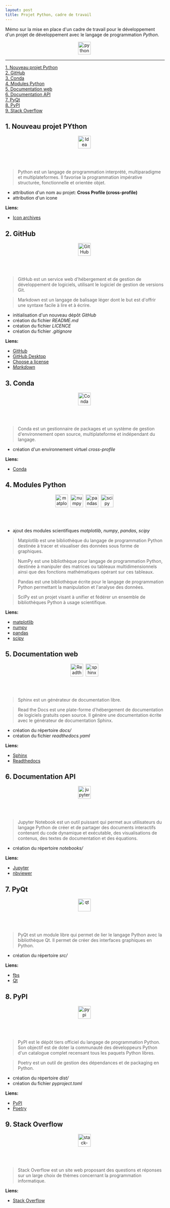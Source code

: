 ```yaml
---
layout: post
title: Projet Python, cadre de travail
---
```


Mémo sur la mise en place d'un cadre de travail pour le développement d'un projet de développement avec le langage de programmation *Python*.

<div id="header" align="center">
  <img src="{{site.baseurl}}/assets/icons/python.png" title="python" alt="python" width="40" height="40"/>&nbsp;
</div>

---

[1. Nouveau projet Python](#1-nouveau-projet-python)  
[2. GitHub](#2-github)  
[3. Conda](#3-conda)  
[4. Modules Python](#4-modules-python)  
[5. Documentation web](#4-documentation-web)  
[6. Documentation API](#5-documentation-api)  
[7. PyQt](#6-pyqt)  
[8. PyPI](#7-pypi)  
[9. Stack Overflow](#9-stack-overflow)

## 1. Nouveau projet PYthon

<div id="header" align="center">
  <img src="{{site.baseurl}}/assets/icons/idea.png" title="Idea" alt="Idea" width="40" height="40"/>&nbsp;
</div>

<br/><br/>

> Python est un langage de programmation interprété, multiparadigme et multiplateformes. Il favorise la programmation impérative structurée, fonctionnelle et orientée objet.
 
- attribution d'un nom au projet: **Cross Profile (cross-profile)**
- attribution d'un icone

**Liens:**  
- [Icon archives](https://iconarchive.com/)

## 2. GitHub

<div id="header" align="center">
  <img src="{{site.baseurl}}/assets/icons/github.png" title="GitHub" alt="GitHub" width="40" height="40"/>&nbsp;
</div>

<br/><br/>

> GitHub est un service web d'hébergement et de gestion de développement de logiciels, utilisant le logiciel de gestion de versions Git.

> Markdown est un langage de balisage léger dont le but est d'offrir une syntaxe facile à lire et à écrire.

- initialisation d'un nouveau dépôt *GitHub*
- création du fichier *README.md*
- création du fichier *LICENCE*
- création du fichier *.gitignore*

**Liens:**  
- [GitHub](https://github.com/)
- [GitHub Desktop](https://desktop.github.com/)
- [Choose a license](https://choosealicense.com/)
- [*Markdown*](https://www.markdownguide.org/)

## 3. Conda 

<div id="header" align="center">
  <img src="{{site.baseurl}}/assets/icons/conda.png" title="Conda" alt="Conda" width="40" height="40"/>&nbsp;
</div>

<br/><br/>

> Conda est un gestionnaire de packages et un système de gestion d'environnement open source, multiplateforme et indépendant du langage.

- création d'un environnement virtuel *cross-profile*

**Liens:**  
- [Conda](https://docs.conda.io/en/latest/)

## 4. Modules Python

<div id="header" align="center">
  <img src="{{site.baseurl}}/assets/icons/matplotlib.png" title="matplotlib" alt="matplotlib" width="40" height="40"/>&nbsp;
  <img src="{{site.baseurl}}/assets/icons/numpy.png" title="numpy" alt="numpy" width="40" height="40"/>&nbsp;
  <img src="{{site.baseurl}}/assets/icons/pandas.png" title="pandas" alt="pandas" width="40" height="40"/>&nbsp;
  <img src="{{site.baseurl}}/assets/icons/scipy.png" title="scipy" alt="scipy" width="40" height="40"/>&nbsp;
</div>

<br/><br/>

- ajout des modules scientifiques *matplotlib*, *numpy*, *pandas*, *scipy*

> Matplotlib est une bibliothèque du langage de programmation Python destinée à tracer et visualiser des données sous forme de graphiques.

> NumPy est une bibliothèque pour langage de programmation Python, destinée à manipuler des matrices ou tableaux multidimensionnels ainsi que des fonctions mathématiques opérant sur ces tableaux.

> Pandas est une bibliothèque écrite pour le langage de programmation Python permettant la manipulation et l'analyse des données.

> SciPy est un projet visant à unifier et fédérer un ensemble de bibliothèques Python à usage scientifique.

**Liens:**
- [matplotlib](https://matplotlib.org/)
- [numpy](https://numpy.org/)
- [pandas](https://pandas.pydata.org/)
- [scipy](https://scipy.org/)

## 5. Documentation web

<div id="header" align="center">
  <img src="{{site.baseurl}}/assets/icons/readthedocs.png" title="Readthedocs" alt="Readthedocs" width="40" height="40"/>&nbsp;
  <img src="{{site.baseurl}}/assets/icons/sphinx.png" title="sphinx" alt="sphinx" width="40" height="40"/>&nbsp;
</div>

<br/><br/>

> Sphinx est un générateur de documentation libre.

> Read the Docs est une plate-forme d'hébergement de documentation de logiciels gratuits open source. Il génère une documentation écrite avec le générateur de documentation Sphinx.

- création du répertoire *docs/*
- création du fichier *readthedocs.yaml*

**Liens:**  
- [Sphinx](https://www.sphinx-doc.org/en/master/)
- [Readthedocs](https://readthedocs.org/)

## 6. Documentation API

<div id="header" align="center">
  <img src="{{site.baseurl}}/assets/icons/jupyter.png" title="jupyter" alt="jupyter" width="40" height="40"/>&nbsp;
</div>

<br/><br/>

> Jupyter Notebook est un outil puissant qui permet aux utilisateurs du langage Python de créer et de partager des documents interactifs contenant du code dynamique et exécutable, des visualisations de contenus, des textes de documentation et des équations.

- création du répertoire *notebooks/*

**Liens:**  
- [Jupyter](https://jupyter.org/)
- [nbviewer](https://nbviewer.org/)


## 7. PyQt

<div id="header" align="center">
  <img src="{{site.baseurl}}/assets/icons/qt.png" title="qt" alt="qt" width="40" height="40"/>&nbsp;
</div>

<br/><br/>

> PyQt est un module libre qui permet de lier le langage Python avec la bibliothèque Qt. Il permet de créer des interfaces graphiques en Python.

- création du répertoire *src/*

**Liens:**  
- [fbs](https://build-system.fman.io/)
- [Qt](https://www.qt.io/)

## 8. PyPI

<div id="header" align="center">
  <img src="{{site.baseurl}}/assets/icons/pypi.png" title="pypi" alt="pypi" width="40" height="40"/>&nbsp;
</div>

<br/><br/>

> PyPI est le dépôt tiers officiel du langage de programmation Python. Son objectif est de doter la communauté des développeurs Python d'un catalogue complet recensant tous les paquets Python libres.

> Poetry est un outil de gestion des dépendances et de packaging en Python.

- création du répertoire *dist/*
- création du fichier *pyproject.toml*

**Liens:**  
- [PyPI](https://pypi.org/)
- [Poetry](https://python-poetry.org/)

## 9. Stack Overflow

<div id="header" align="center">
  <img src="{{site.baseurl}}/assets/icons/stackoverflow.png" title="stack-overflow" alt="stack-overflow" width="40" height="40"/>&nbsp;
</div>

<br/><br/>

> Stack Overflow est un site web proposant des questions et réponses sur un large choix de thèmes concernant la programmation informatique.

**Liens:**  
- [Stack Overflow](https://stackoverflow.com/)
